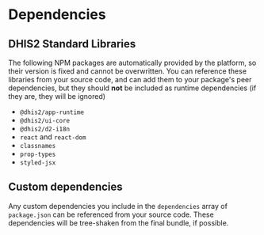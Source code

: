 # Dependencies

## DHIS2 Standard Libraries

The following NPM packages are automatically provided by the platform, so their version is fixed and cannot be overwritten. You can reference these libraries from your source code, and can add them to your package's peer dependencies, but they should **not** be included as runtime dependencies (if they are, they will be ignored)

-   `@dhis2/app-runtime`
-   `@dhis2/ui-core`
-   `@dhis2/d2-i18n`
-   `react` and `react-dom`
-   `classnames`
-   `prop-types`
-   `styled-jsx`

## Custom dependencies

Any custom dependencies you include in the `dependencies` array of `package.json` can be referenced from your source code. These dependencies will be tree-shaken from the final bundle, if possible.
